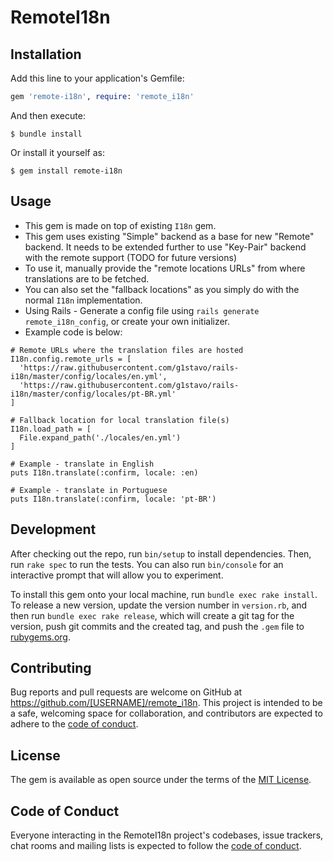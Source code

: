 # RemoteI18n

## Installation

Add this line to your application's Gemfile:

```ruby
gem 'remote-i18n', require: 'remote_i18n'
```

And then execute:

    $ bundle install

Or install it yourself as:

    $ gem install remote-i18n

## Usage

- This gem is made on top of existing `I18n` gem.
- This gem uses existing "Simple" backend as a base for new "Remote" backend. It needs to be extended further to use "Key-Pair" backend with the remote support (TODO for future versions)
- To use it, manually provide the "remote locations URLs" from where translations are to be fetched.
- You can also set the "fallback locations" as you simply do with the normal `I18n` implementation.
- Using Rails - Generate a config file using `rails generate remote_i18n_config`, or create your own initializer.
- Example code is below:
```
# Remote URLs where the translation files are hosted
I18n.config.remote_urls = [
  'https://raw.githubusercontent.com/g1stavo/rails-i18n/master/config/locales/en.yml',
  'https://raw.githubusercontent.com/g1stavo/rails-i18n/master/config/locales/pt-BR.yml'
]

# Fallback location for local translation file(s)
I18n.load_path = [
  File.expand_path('./locales/en.yml')
]

# Example - translate in English
puts I18n.translate(:confirm, locale: :en)

# Example - translate in Portuguese
puts I18n.translate(:confirm, locale: 'pt-BR')
```

## Development

After checking out the repo, run `bin/setup` to install dependencies. Then, run `rake spec` to run the tests. You can also run `bin/console` for an interactive prompt that will allow you to experiment.

To install this gem onto your local machine, run `bundle exec rake install`. To release a new version, update the version number in `version.rb`, and then run `bundle exec rake release`, which will create a git tag for the version, push git commits and the created tag, and push the `.gem` file to [rubygems.org](https://rubygems.org).

## Contributing

Bug reports and pull requests are welcome on GitHub at https://github.com/[USERNAME]/remote_i18n. This project is intended to be a safe, welcoming space for collaboration, and contributors are expected to adhere to the [code of conduct](https://github.com/schnmudgal/remote_i18n/blob/master/CODE_OF_CONDUCT.md).

## License

The gem is available as open source under the terms of the [MIT License](https://opensource.org/licenses/MIT).

## Code of Conduct

Everyone interacting in the RemoteI18n project's codebases, issue trackers, chat rooms and mailing lists is expected to follow the [code of conduct](https://github.com/[USERNAME]/remote_i18n/blob/master/CODE_OF_CONDUCT.md).
